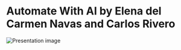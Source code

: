 # Automate With AI by Elena del Carmen Navas and Carlos Rivero
![Presentation image](https://pbs.twimg.com/media/GdE8Vn1XEAAiRns?format=jpg&name=large)
